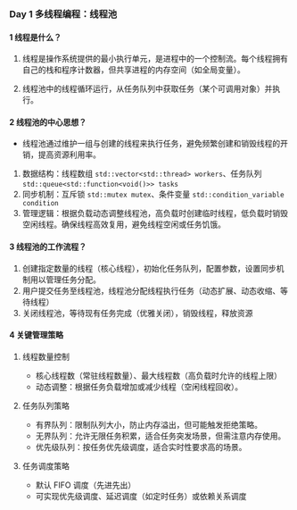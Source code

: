 ### Day 1 多线程编程：线程池

#### 1 线程是什么？
1. 线程是操作系统提供的最小执行单元，是进程中的一个控制流。每个线程拥有自己的栈和程序计数器，但共享进程的内存空间（如全局变量）。

2. 线程池中的线程循环运行，从任务队列中获取任务（某个可调用对象）并执行。

#### 2 线程池的中心思想？
- 线程池通过维护一组与创建的线程来执行任务，避免频繁创建和销毁线程的开销，提高资源利用率。

1. 数据结构：线程数组 `std::vector<std::thread> workers`、任务队列 `std::queue<std::function<void()>> tasks`
2. 同步机制：互斥锁 `std::mutex mutex`、条件变量 `std::condition_variable condition`
3. 管理逻辑：根据负载动态调整线程池，高负载时创建临时线程，低负载时销毁空闲线程。确保线程高效复用，避免线程空闲或任务饥饿。

#### 3 线程池的工作流程？

1. 创建指定数量的线程（核心线程），初始化任务队列，配置参数，设置同步机制用以管理任务分配。
2. 用户提交任务至线程池，线程池分配线程执行任务（动态扩展、动态收缩、等待线程）
1. 关闭线程池，等待现有任务完成（优雅关闭），销毁线程，释放资源

#### 4 关键管理策略

1. 线程数量控制
   - 核心线程数（常驻线程数量）、最大线程数（高负载时允许的线程上限）
   - 动态调整：根据任务负载增加或减少线程（空闲线程回收）。

2. 任务队列策略
   - 有界队列：限制队列大小，防止内存溢出，但可能触发拒绝策略。
   - 无界队列：允许无限任务积累，适合任务突发场景，但需注意内存使用。
   - 优先级队列：按任务优先级调度，适合实时性要求高的场景。

3. 任务调度策略
   - 默认 FIFO 调度（先进先出）
   - 可实现优先级调度、延迟调度（如定时任务）或依赖关系调度
